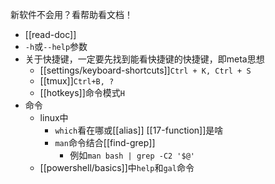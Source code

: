 新软件不会用？看帮助看文档！
- [[read-doc]]
- `-h`或`--help`参数
- 关于快捷键，一定要先找到能看快捷键的快捷键，即meta思想
  - [[settings/keyboard-shortcuts]]`Ctrl + K, Ctrl + S`
  - [[tmux]]`Ctrl+B, ?`
  - [[hotkeys]]命令模式`H`
- 命令
  - linux中
    - `which`看在哪或[[alias]] [[17-function]]是啥
    - `man`命令结合[[find-grep]]
      - 例如`man bash | grep -C2 '$@'`
  - [[powershell/basics]]中`help`和`gal`命令